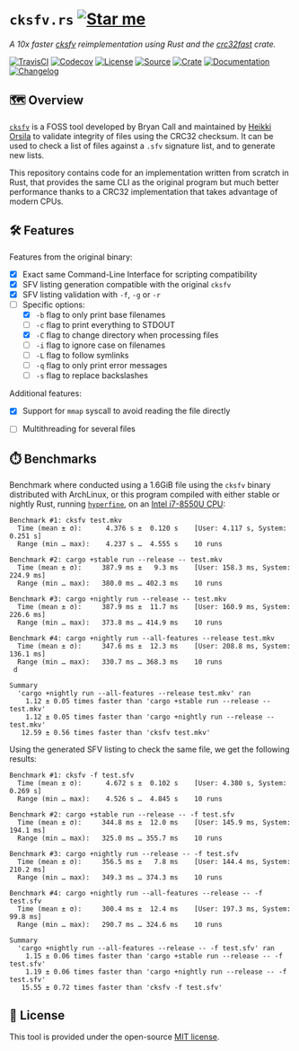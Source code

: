 # `cksfv.rs` [![Star me](https://img.shields.io/github/stars/althonos/cksfv.rs.svg?style=social&label=Star&maxAge=3600)](https://github.com/althonos/cksfv.rs/stargazers)

*A 10x faster [cksfv](https://zakalwe.fi/~shd/foss/cksfv/) reimplementation
using Rust and the [crc32fast](https://crates.io/crates/crc32fast) crate.*

[![TravisCI](https://img.shields.io/travis/althonos/cksfv.rs/master.svg?maxAge=600&style=flat-square)](https://travis-ci.org/althonos/cksfv.rs/branches)
[![Codecov](https://img.shields.io/codecov/c/gh/althonos/cksfv.rs/master.svg?style=flat-square&maxAge=600)](https://codecov.io/gh/althonos/cksfv.rs)
[![License](https://img.shields.io/badge/license-MIT-blue.svg?style=flat-square&maxAge=2678400)](https://choosealicense.com/licenses/mit/)
[![Source](https://img.shields.io/badge/source-GitHub-303030.svg?maxAge=2678400&style=flat-square)](https://github.com/althonos/cksfv.rs)
[![Crate](https://img.shields.io/crates/v/cksfv.svg?maxAge=600&style=flat-square)](https://crates.io/crates/cksfv)
[![Documentation](https://img.shields.io/badge/docs.rs-latest-4d76ae.svg?maxAge=2678400&style=flat-square)](https://docs.rs/cksfv)
[![Changelog](https://img.shields.io/badge/keep%20a-changelog-8A0707.svg?maxAge=2678400&style=flat-square)](https://github.com/althonos/cksfv.rs/blob/master/CHANGELOG.md)


## 🗺️ Overview

[`cksfv`](https://zakalwe.fi/~shd/foss/cksfv/) is a FOSS tool developed by
Bryan Call and maintained by [Heikki Orsila](https://github.com/heikkiorsila)
to validate integrity of files using the CRC32 checksum. It can be used to
check a list of files against a `.sfv` signature list, and to generate new
lists.

This repository contains code for an implementation written from scratch in Rust,
that provides the same CLI as the original program but much better performance
thanks to a CRC32 implementation that takes advantage of modern CPUs.


## 🛠️ Features

Features from the original binary:

- [x] Exact same Command-Line Interface for scripting compatibility
- [x] SFV listing generation compatible with the original `cksfv`
- [x] SFV listing validation with `-f`, `-g` or `-r`
- [ ] Specific options:
  - [x] `-b` flag to only print base filenames
  - [ ] `-c` flag to print everything to STDOUT
  - [x] `-C` flag to change directory when processing files
  - [ ] `-i` flag to ignore case on filenames
  - [ ] `-L` flag to follow symlinks
  - [ ] `-q` flag to only print error messages
  - [ ] `-s` flag to replace backslashes

Additional features:

- [x] Support for `mmap` syscall to avoid reading the file directly
- [ ] Multithreading for several files


## ⏱️ Benchmarks

Benchmark where conducted using a 1.6GiB file using the `cksfv` binary
distributed with ArchLinux, or this program compiled with either stable or
nightly Rust, running [`hyperfine`](https://github.com/sharkdp/hyperfine),
on an [Intel i7-8550U CPU](https://en.wikichip.org/wiki/intel/core_i7/i7-8550u):

```
Benchmark #1: cksfv test.mkv
  Time (mean ± σ):      4.376 s ±  0.120 s    [User: 4.117 s, System: 0.251 s]
  Range (min … max):    4.237 s …  4.555 s    10 runs

Benchmark #2: cargo +stable run --release -- test.mkv
  Time (mean ± σ):     387.9 ms ±   9.3 ms    [User: 158.3 ms, System: 224.9 ms]
  Range (min … max):   380.0 ms … 402.3 ms    10 runs

Benchmark #3: cargo +nightly run --release -- test.mkv
  Time (mean ± σ):     387.9 ms ±  11.7 ms    [User: 160.9 ms, System: 226.6 ms]
  Range (min … max):   373.8 ms … 414.9 ms    10 runs

Benchmark #4: cargo +nightly run --all-features --release test.mkv
  Time (mean ± σ):     347.6 ms ±  12.3 ms    [User: 208.8 ms, System: 136.1 ms]
  Range (min … max):   330.7 ms … 368.3 ms    10 runs
 d

Summary
  'cargo +nightly run --all-features --release test.mkv' ran
    1.12 ± 0.05 times faster than 'cargo +stable run --release -- test.mkv'
    1.12 ± 0.05 times faster than 'cargo +nightly run --release -- test.mkv'
   12.59 ± 0.56 times faster than 'cksfv test.mkv'
```

Using the generated SFV listing to check the same file, we get the following
results:

```
Benchmark #1: cksfv -f test.sfv
  Time (mean ± σ):      4.672 s ±  0.102 s    [User: 4.380 s, System: 0.269 s]
  Range (min … max):    4.526 s …  4.845 s    10 runs

Benchmark #2: cargo +stable run --release -- -f test.sfv
  Time (mean ± σ):     344.8 ms ±  12.0 ms    [User: 145.9 ms, System: 194.1 ms]
  Range (min … max):   325.0 ms … 355.7 ms    10 runs

Benchmark #3: cargo +nightly run --release -- -f test.sfv
  Time (mean ± σ):     356.5 ms ±   7.8 ms    [User: 144.4 ms, System: 210.2 ms]
  Range (min … max):   349.3 ms … 374.3 ms    10 runs

Benchmark #4: cargo +nightly run --all-features --release -- -f test.sfv
  Time (mean ± σ):     300.4 ms ±  12.4 ms    [User: 197.3 ms, System: 99.8 ms]
  Range (min … max):   290.7 ms … 324.6 ms    10 runs

Summary
  'cargo +nightly run --all-features --release -- -f test.sfv' ran
    1.15 ± 0.06 times faster than 'cargo +stable run --release -- -f test.sfv'
    1.19 ± 0.06 times faster than 'cargo +nightly run --release -- -f test.sfv'
   15.55 ± 0.72 times faster than 'cksfv -f test.sfv'
```

## 📜 License

This tool is provided under the open-source
[MIT license](https://choosealicense.com/licenses/mit/).
